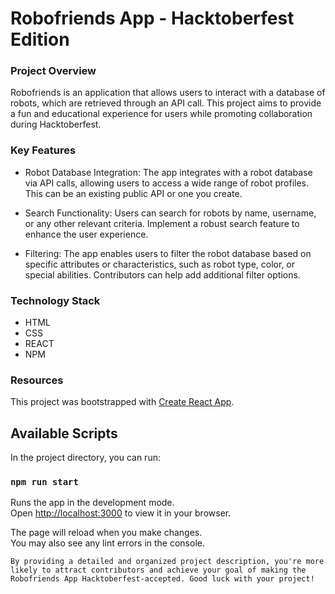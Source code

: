 # Robofriends App - Hacktoberfest Edition

### Project Overview
Robofriends is an application that allows users to interact with a database of robots, which are retrieved through an API call. This project aims to provide a fun and educational experience for users while promoting collaboration during Hacktoberfest.

### Key Features
- Robot Database Integration: The app integrates with a robot database via API calls, allowing users to access a wide range of robot profiles. This can be an existing public API or one you create.

- Search Functionality: Users can search for robots by name, username, or any other relevant criteria. Implement a robust search feature to enhance the user experience.

-  Filtering: The app enables users to filter the robot database based on specific attributes or characteristics, such as robot type, color, or special abilities. Contributors can help add additional filter options.

### Technology Stack
- HTML
- CSS
- REACT
- NPM

### Resources
This project was bootstrapped with [Create React App](https://github.com/facebook/create-react-app).

## Available Scripts

In the project directory, you can run:

### `npm run start`

Runs the app in the development mode.\
Open [http://localhost:3000](http://localhost:3000) to view it in your browser.

The page will reload when you make changes.\
You may also see any lint errors in the console.

`By providing a detailed and organized project description, you're more likely to attract contributors and achieve your goal of making the Robofriends App Hacktoberfest-accepted. Good luck with your project!`
